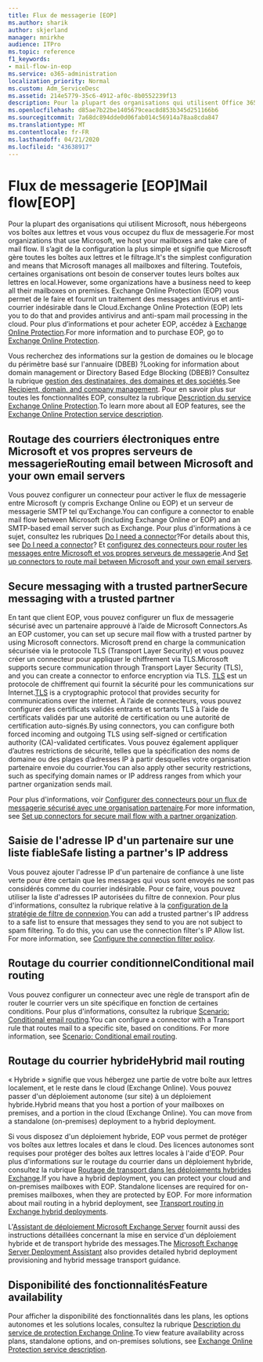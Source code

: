 ```yaml
---
title: Flux de messagerie [EOP]
ms.author: sharik
author: skjerland
manager: mnirkhe
audience: ITPro
ms.topic: reference
f1_keywords:
- mail-flow-in-eop
ms.service: o365-administration
localization_priority: Normal
ms.custom: Adm_ServiceDesc
ms.assetid: 214e5779-35c6-4912-af0c-8b0552239f13
description: Pour la plupart des organisations qui utilisent Office 365, nous hébergeons vos boîtes aux lettres et vous vous occupez du flux de messagerie. Il s’agit de la configuration la plus simple et signifie que Microsoft gère toutes les boîtes aux lettres et le filtrage. Toutefois, certaines organisations ont besoin de conserver toutes leurs boîtes aux lettres en local. Exchange Online Protection (EOP) vous permet de le faire et fournit un traitement des messages antivirus et anti-courrier indésirable dans le Cloud.
ms.openlocfilehash: d85ae7b22be1405679ceac8d853b345d251166b6
ms.sourcegitcommit: 7a68dc894dde0d06fab014c56914a78aa8cda847
ms.translationtype: MT
ms.contentlocale: fr-FR
ms.lasthandoff: 04/21/2020
ms.locfileid: "43638917"
---
```

# <a name="mail-floweop"></a><span data-ttu-id="d9cc3-106">Flux de messagerie [EOP]</span><span class="sxs-lookup"><span data-stu-id="d9cc3-106">Mail flow[EOP]</span></span>

<span data-ttu-id="d9cc3-107">Pour la plupart des organisations qui utilisent Microsoft, nous hébergeons vos boîtes aux lettres et vous vous occupez du flux de messagerie.</span><span class="sxs-lookup"><span data-stu-id="d9cc3-107">For most organizations that use Microsoft, we host your mailboxes and take care of mail flow.</span></span> <span data-ttu-id="d9cc3-108">Il s’agit de la configuration la plus simple et signifie que Microsoft gère toutes les boîtes aux lettres et le filtrage.</span><span class="sxs-lookup"><span data-stu-id="d9cc3-108">It's the simplest configuration and means that Microsoft manages all mailboxes and filtering.</span></span> <span data-ttu-id="d9cc3-109">Toutefois, certaines organisations ont besoin de conserver toutes leurs boîtes aux lettres en local.</span><span class="sxs-lookup"><span data-stu-id="d9cc3-109">However, some organizations have a business need to keep all their mailboxes on premises.</span></span> <span data-ttu-id="d9cc3-110">Exchange Online Protection (EOP) vous permet de le faire et fournit un traitement des messages antivirus et anti-courrier indésirable dans le Cloud.</span><span class="sxs-lookup"><span data-stu-id="d9cc3-110">Exchange Online Protection (EOP) lets you to do that and provides antivirus and anti-spam mail processing in the cloud.</span></span> <span data-ttu-id="d9cc3-111">Pour plus d’informations et pour acheter EOP, accédez à [Exchange Online Protection](https://products.office.com/exchange/exchange-email-security-spam-protection).</span><span class="sxs-lookup"><span data-stu-id="d9cc3-111">For more information and to purchase EOP, go to [Exchange Online Protection](https://products.office.com/exchange/exchange-email-security-spam-protection).</span></span>
  
<span data-ttu-id="d9cc3-112">Vous recherchez des informations sur la gestion de domaines ou le blocage du périmètre basé sur l'annuaire (DBEB) ?</span><span class="sxs-lookup"><span data-stu-id="d9cc3-112">Looking for information about domain management or Directory Based Edge Blocking (DBEB)?</span></span> <span data-ttu-id="d9cc3-113">Consultez la rubrique [gestion des destinataires, des domaines et des sociétés](recipient-domain-and-company-management.md).</span><span class="sxs-lookup"><span data-stu-id="d9cc3-113">See [Recipient, domain, and company management](recipient-domain-and-company-management.md).</span></span> <span data-ttu-id="d9cc3-114">Pour en savoir plus sur toutes les fonctionnalités EOP, consultez la rubrique [Description du service Exchange Online Protection](exchange-online-protection-service-description.md).</span><span class="sxs-lookup"><span data-stu-id="d9cc3-114">To learn more about all EOP features, see the [Exchange Online Protection service description](exchange-online-protection-service-description.md).</span></span>
  
## <a name="routing-email-between-microsoft-and-your-own-email-servers"></a><span data-ttu-id="d9cc3-115">Routage des courriers électroniques entre Microsoft et vos propres serveurs de messagerie</span><span class="sxs-lookup"><span data-stu-id="d9cc3-115">Routing email between Microsoft and your own email servers</span></span>

<span data-ttu-id="d9cc3-116">Vous pouvez configurer un connecteur pour activer le flux de messagerie entre Microsoft (y compris Exchange Online ou EOP) et un serveur de messagerie SMTP tel qu’Exchange.</span><span class="sxs-lookup"><span data-stu-id="d9cc3-116">You can configure a connector to enable mail flow between Microsoft (including Exchange Online or EOP) and an SMTP-based email server such as Exchange.</span></span> <span data-ttu-id="d9cc3-117">Pour plus d'informations à ce sujet, consultez les rubriques [Do I need a connector](https://docs.microsoft.com/exchange/mail-flow-best-practices/use-connectors-to-configure-mail-flow/do-i-need-to-create-a-connector)?</span><span class="sxs-lookup"><span data-stu-id="d9cc3-117">For details about this, see [Do I need a connector](https://docs.microsoft.com/exchange/mail-flow-best-practices/use-connectors-to-configure-mail-flow/do-i-need-to-create-a-connector)?</span></span> <span data-ttu-id="d9cc3-118">Et [configurez des connecteurs pour router les messages entre Microsoft et vos propres serveurs de messagerie](https://docs.microsoft.com/exchange/mail-flow-best-practices/use-connectors-to-configure-mail-flow/set-up-connectors-to-route-mail).</span><span class="sxs-lookup"><span data-stu-id="d9cc3-118">And [Set up connectors to route mail between Microsoft and your own email servers](https://docs.microsoft.com/exchange/mail-flow-best-practices/use-connectors-to-configure-mail-flow/set-up-connectors-to-route-mail).</span></span>
  
## <a name="secure-messaging-with-a-trusted-partner"></a><span data-ttu-id="d9cc3-119">Secure messaging with a trusted partner</span><span class="sxs-lookup"><span data-stu-id="d9cc3-119">Secure messaging with a trusted partner</span></span>

<span data-ttu-id="d9cc3-120">En tant que client EOP, vous pouvez configurer un flux de messagerie sécurisé avec un partenaire approuvé à l’aide de Microsoft Connectors.</span><span class="sxs-lookup"><span data-stu-id="d9cc3-120">As an EOP customer, you can set up secure mail flow with a trusted partner by using Microsoft connectors.</span></span> <span data-ttu-id="d9cc3-121">Microsoft prend en charge la communication sécurisée via le protocole TLS (Transport Layer Security) et vous pouvez créer un connecteur pour appliquer le chiffrement via TLS.</span><span class="sxs-lookup"><span data-stu-id="d9cc3-121">Microsoft supports secure communication through Transport Layer Security (TLS), and you can create a connector to enforce encryption via TLS.</span></span> <span data-ttu-id="d9cc3-122">[TLS](https://docs.microsoft.com/microsoft-365/compliance/exchange-online-uses-tls-to-secure-email-connections) est un protocole de chiffrement qui fournit la sécurité pour les communications sur Internet.</span><span class="sxs-lookup"><span data-stu-id="d9cc3-122">[TLS](https://docs.microsoft.com/microsoft-365/compliance/exchange-online-uses-tls-to-secure-email-connections) is a cryptographic protocol that provides security for communications over the internet.</span></span> <span data-ttu-id="d9cc3-123">À l’aide de connecteurs, vous pouvez configurer des certificats validés entrants et sortants TLS à l’aide de certificats validés par une autorité de certification ou une autorité de certification auto-signés.</span><span class="sxs-lookup"><span data-stu-id="d9cc3-123">By using connectors, you can configure both forced incoming and outgoing TLS using self-signed or certification authority (CA)-validated certificates.</span></span> <span data-ttu-id="d9cc3-124">Vous pouvez également appliquer d’autres restrictions de sécurité, telles que la spécification des noms de domaine ou des plages d’adresses IP à partir desquelles votre organisation partenaire envoie du courrier.</span><span class="sxs-lookup"><span data-stu-id="d9cc3-124">You can also apply other security restrictions, such as specifying domain names or IP address ranges from which your partner organization sends mail.</span></span> 
  
<span data-ttu-id="d9cc3-125">Pour plus d'informations, voir [Configurer des connecteurs pour un flux de messagerie sécurisé avec une organisation partenaire](https://docs.microsoft.com/exchange/mail-flow-best-practices/use-connectors-to-configure-mail-flow/set-up-connectors-for-secure-mail-flow-with-a-partner).</span><span class="sxs-lookup"><span data-stu-id="d9cc3-125">For more information, see [Set up connectors for secure mail flow with a partner organization](https://docs.microsoft.com/exchange/mail-flow-best-practices/use-connectors-to-configure-mail-flow/set-up-connectors-for-secure-mail-flow-with-a-partner).</span></span>
  
## <a name="safe-listing-a-partners-ip-address"></a><span data-ttu-id="d9cc3-126">Saisie de l'adresse IP d'un partenaire sur une liste fiable</span><span class="sxs-lookup"><span data-stu-id="d9cc3-126">Safe listing a partner's IP address</span></span>

<span data-ttu-id="d9cc3-p106">Vous pouvez ajouter l'adresse IP d'un partenaire de confiance à une liste verte pour être certain que les messages qui vous sont envoyés ne sont pas considérés comme du courrier indésirable. Pour ce faire, vous pouvez utiliser la liste d'adresses IP autorisées du filtre de connexion. Pour plus d'informations, consultez la rubrique relative à la [configuration de la stratégie de filtre de connexion](https://go.microsoft.com/fwlink/p/?LinkID=287108).</span><span class="sxs-lookup"><span data-stu-id="d9cc3-p106">You can add a trusted partner's IP address to a safe list to ensure that messages they send to you are not subject to spam filtering. To do this, you can use the connection filter's IP Allow list. For more information, see [Configure the connection filter policy](https://go.microsoft.com/fwlink/p/?LinkID=287108).</span></span>
  
## <a name="conditional-mail-routing"></a><span data-ttu-id="d9cc3-130">Routage du courrier conditionnel</span><span class="sxs-lookup"><span data-stu-id="d9cc3-130">Conditional mail routing</span></span>

<span data-ttu-id="d9cc3-p107">Vous pouvez configurer un connecteur avec une règle de transport afin de router le courrier vers un site spécifique en fonction de certaines conditions. Pour plus d'informations, consultez la rubrique [Scenario: Conditional email routing](https://docs.microsoft.com/exchange/mail-flow-best-practices/use-connectors-to-configure-mail-flow/conditional-mail-routing).</span><span class="sxs-lookup"><span data-stu-id="d9cc3-p107">You can configure a connector with a Transport rule that routes mail to a specific site, based on conditions. For more information, see [Scenario: Conditional email routing](https://docs.microsoft.com/exchange/mail-flow-best-practices/use-connectors-to-configure-mail-flow/conditional-mail-routing).</span></span>
  
## <a name="hybrid-mail-routing"></a><span data-ttu-id="d9cc3-133">Routage du courrier hybride</span><span class="sxs-lookup"><span data-stu-id="d9cc3-133">Hybrid mail routing</span></span>

<span data-ttu-id="d9cc3-p108">« Hybride » signifie que vous hébergez une partie de votre boîte aux lettres localement, et le reste dans le cloud (Exchange Online). Vous pouvez passer d'un déploiement autonome (sur site) à un déploiement hybride.</span><span class="sxs-lookup"><span data-stu-id="d9cc3-p108">Hybrid means that you host a portion of your mailboxes on premises, and a portion in the cloud (Exchange Online). You can move from a standalone (on-premises) deployment to a hybrid deployment.</span></span>
  
<span data-ttu-id="d9cc3-p109">Si vous disposez d'un déploiement hybride, EOP vous permet de protéger vos boîtes aux lettres locales et dans le cloud. Des licences autonomes sont requises pour protéger des boîtes aux lettres locales à l'aide d'EOP. Pour plus d'informations sur le routage du courrier dans un déploiement hybride, consultez la rubrique [Routage de transport dans les déploiements hybrides Exchange](https://go.microsoft.com/fwlink/p/?LinkId=271757).</span><span class="sxs-lookup"><span data-stu-id="d9cc3-p109">If you have a hybrid deployment, you can protect your cloud and on-premises mailboxes with EOP. Standalone licenses are required for on-premises mailboxes, when they are protected by EOP. For more information about mail routing in a hybrid deployment, see [Transport routing in Exchange hybrid deployments](https://go.microsoft.com/fwlink/p/?LinkId=271757).</span></span>
  
<span data-ttu-id="d9cc3-139">L'[Assistant de déploiement Microsoft Exchange Server](https://go.microsoft.com/fwlink/p/?LinkId=287036) fournit aussi des instructions détaillées concernant la mise en service d'un déploiement hybride et de transport hybride des messages.</span><span class="sxs-lookup"><span data-stu-id="d9cc3-139">The [Microsoft Exchange Server Deployment Assistant](https://go.microsoft.com/fwlink/p/?LinkId=287036) also provides detailed hybrid deployment provisioning and hybrid message transport guidance.</span></span> 
  
## <a name="feature-availability"></a><span data-ttu-id="d9cc3-140">Disponibilité des fonctionnalités</span><span class="sxs-lookup"><span data-stu-id="d9cc3-140">Feature availability</span></span>

<span data-ttu-id="d9cc3-141">Pour afficher la disponibilité des fonctionnalités dans les plans, les options autonomes et les solutions locales, consultez la rubrique [Description du service de protection Exchange Online](exchange-online-protection-service-description.md).</span><span class="sxs-lookup"><span data-stu-id="d9cc3-141">To view feature availability across plans, standalone options, and on-premises solutions, see [Exchange Online Protection service description](exchange-online-protection-service-description.md).</span></span>
